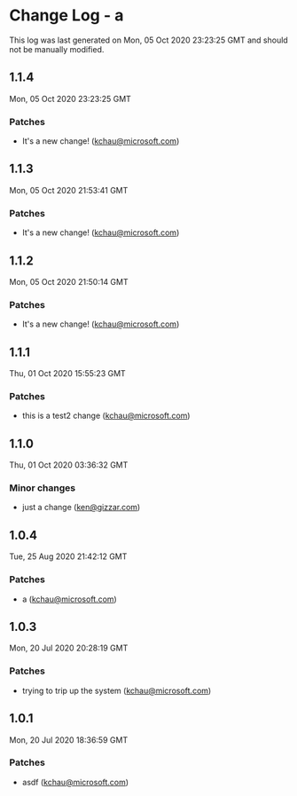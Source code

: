 # Change Log - a

This log was last generated on Mon, 05 Oct 2020 23:23:25 GMT and should not be manually modified.

<!-- Start content -->

## 1.1.4

Mon, 05 Oct 2020 23:23:25 GMT

### Patches

- It's a new change! (kchau@microsoft.com)

## 1.1.3

Mon, 05 Oct 2020 21:53:41 GMT

### Patches

- It's a new change! (kchau@microsoft.com)

## 1.1.2

Mon, 05 Oct 2020 21:50:14 GMT

### Patches

- It's a new change! (kchau@microsoft.com)

## 1.1.1

Thu, 01 Oct 2020 15:55:23 GMT

### Patches

- this is a test2 change (kchau@microsoft.com)

## 1.1.0

Thu, 01 Oct 2020 03:36:32 GMT

### Minor changes

- just a change (ken@gizzar.com)

## 1.0.4

Tue, 25 Aug 2020 21:42:12 GMT

### Patches

- a (kchau@microsoft.com)

## 1.0.3

Mon, 20 Jul 2020 20:28:19 GMT

### Patches

- trying to trip up the system (kchau@microsoft.com)

## 1.0.1

Mon, 20 Jul 2020 18:36:59 GMT

### Patches

- asdf (kchau@microsoft.com)
